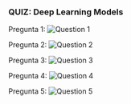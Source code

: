 ### **QUIZ: Deep Learning Models**

Pregunta 1:
![Question 1](/home/ntamurejocolorado/Projects/Coursera/Introduction_to_Deep_Learning_Neural_Networks_with_keras/Week_4/images/q1.png)

Pregunta 2:
![Question 2](/home/ntamurejocolorado/Projects/Coursera/Introduction_to_Deep_Learning_Neural_Networks_with_keras/Week_4/images/q2.png)

Pregunta 3:
![Question 3](/home/ntamurejocolorado/Projects/Coursera/Introduction_to_Deep_Learning_Neural_Networks_with_keras/Week_4/images/q3.png)

Pregunta 4:
![Question 4](/home/ntamurejocolorado/Projects/Coursera/Introduction_to_Deep_Learning_Neural_Networks_with_keras/Week_4/images/q4.png)

Pregunta 5:
![Question 5](/home/ntamurejocolorado/Projects/Coursera/Introduction_to_Deep_Learning_Neural_Networks_with_keras/Week_4/images/q5.png)
